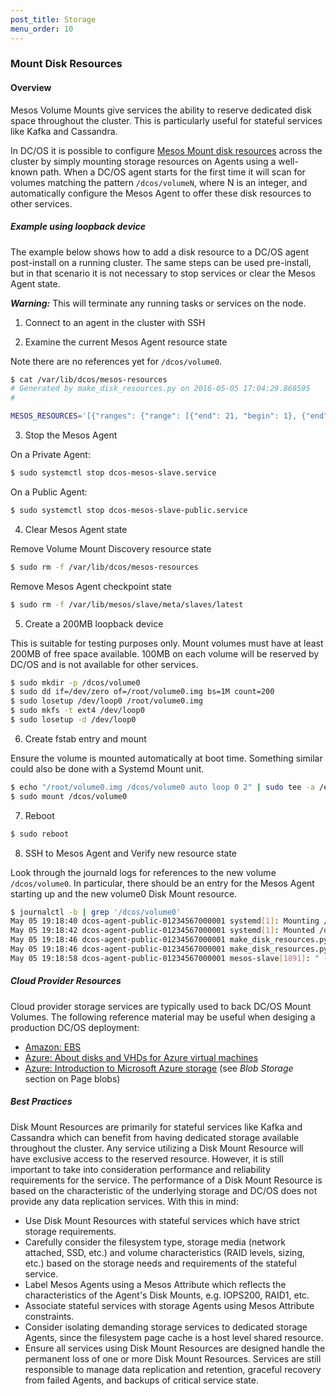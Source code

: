 ```yaml
---
post_title: Storage
menu_order: 10
---
```


### Mount Disk Resources

#### Overview

Mesos Volume Mounts give services the ability to reserve dedicated disk space throughout the cluster. This is particularly useful for stateful services like Kafka and Cassandra.

In DC/OS it is possible to configure [Mesos Mount disk resources][1] across the cluster by simply mounting storage resources on Agents using a well-known path. When a DC/OS agent starts for the first time it will scan for volumes matching the pattern `/dcos/volumeN`, where N is an integer, and automatically configure the Mesos Agent to offer these disk resources to other services.

##### Example using loopback device

The example below shows how to add a disk resource to a DC/OS agent post-install on a running cluster. The same steps can be used pre-install, but in that scenario it is not necessary to stop services or clear the Mesos Agent state.

***Warning:*** This will terminate any running tasks or services on the node.

1. Connect to an agent in the cluster with SSH

2. Examine the current Mesos Agent resource state

  Note there are no references yet for `/dcos/volume0`.

  ```bash
  $ cat /var/lib/dcos/mesos-resources
  # Generated by make_disk_resources.py on 2016-05-05 17:04:29.868595
  #

  MESOS_RESOURCES='[{"ranges": {"range": [{"end": 21, "begin": 1}, {"end": 5050, "begin": 23}, {"end": 32000, "begin": 5052}]}, "type": "RANGES", "name": "ports"}, {"role": "*", "type": "SCALAR", "name": "disk", "scalar": {"value": 47540}}]'
  ```

3. Stop the Mesos Agent

  On a Private Agent:

  ```bash
  $ sudo systemctl stop dcos-mesos-slave.service
  ```

  On a Public Agent:

  ```bash
  $ sudo systemctl stop dcos-mesos-slave-public.service
  ```

4. Clear Mesos Agent state

  Remove Volume Mount Discovery resource state

  ```bash
  $ sudo rm -f /var/lib/dcos/mesos-resources
  ```

  Remove Mesos Agent checkpoint state

  ```bash
  $ sudo rm -f /var/lib/mesos/slave/meta/slaves/latest
  ```

5. Create a 200MB loopback device

  This is suitable for testing purposes only. Mount volumes must have at least 200MB of free space available. 100MB on each volume will be reserved by DC/OS and is not available for other services.

  ```bash
  $ sudo mkdir -p /dcos/volume0
  $ sudo dd if=/dev/zero of=/root/volume0.img bs=1M count=200
  $ sudo losetup /dev/loop0 /root/volume0.img
  $ sudo mkfs -t ext4 /dev/loop0
  $ sudo losetup -d /dev/loop0
  ```

6. Create fstab entry and mount

  Ensure the volume is mounted automatically at boot time. Something similar could also be done with a Systemd Mount unit.

  ```bash
  $ echo "/root/volume0.img /dcos/volume0 auto loop 0 2" | sudo tee -a /etc/fstab
  $ sudo mount /dcos/volume0
  ```

7. Reboot

  ```bash
  $ sudo reboot
  ```

8. SSH to Mesos Agent and Verify new resource state

  Look through the journald logs for references to the new volume `/dcos/volume0`. In particular, there should be an entry for the Mesos Agent starting up and the new volume0 Disk Mount resource.

  ```bash
  $ journalctl -b | grep '/dcos/volume0'
  May 05 19:18:40 dcos-agent-public-01234567000001 systemd[1]: Mounting /dcos/volume0...
  May 05 19:18:42 dcos-agent-public-01234567000001 systemd[1]: Mounted /dcos/volume0.
  May 05 19:18:46 dcos-agent-public-01234567000001 make_disk_resources.py[888]: Found matching mounts : [('/dcos/volume0', 74)]
  May 05 19:18:46 dcos-agent-public-01234567000001 make_disk_resources.py[888]: Generated disk resources map: [{'name': 'disk', 'type': 'SCALAR', 'disk': {'source': {'mount': {'root': '/dcos/volume0'}, 'type': 'MOUNT'}}, 'role': '*', 'scalar': {'value': 74}}, {'name': 'disk', 'type': 'SCALAR', 'role': '*', 'scalar': {'value': 47540}}]
  May 05 19:18:58 dcos-agent-public-01234567000001 mesos-slave[1891]: " --oversubscribed_resources_interval="15secs" --perf_duration="10secs" --perf_interval="1mins" --port="5051" --qos_correction_interval_min="0ns" --quiet="false" --recover="reconnect" --recovery_timeout="15mins" --registration_backoff_factor="1secs" --resources="[{"name": "ports", "type": "RANGES", "ranges": {"range": [{"end": 21, "begin": 1}, {"end": 5050, "begin": 23}, {"end": 32000, "begin": 5052}]}}, {"name": "disk", "type": "SCALAR", "disk": {"source": {"mount": {"root": "/dcos/volume0"}, "type": "MOUNT"}}, "role": "*", "scalar": {"value": 74}}, {"name": "disk", "type": "SCALAR", "role": "*", "scalar": {"value": 47540}}]" --revocable_cpu_low_priority="true" --sandbox_directory="/mnt/mesos/sandbox" --slave_subsystems="cpu,memory" --strict="true" --switch_user="true" --systemd_enable_support="true" --systemd_runtime_directory="/run/systemd/system" --version="false" --work_dir="/var/lib/mesos/slave"
  ```

##### Cloud Provider Resources

Cloud provider storage services are typically used to back DC/OS Mount Volumes. The following reference material may be useful when desiging a production DC/OS deployment:

* [Amazon: EBS][2]
* [Azure: About disks and VHDs for Azure virtual machines][3]
* [Azure: Introduction to Microsoft Azure storage][4] (see *Blob Storage* section on Page blobs)

##### Best Practices

Disk Mount Resources are primarily for stateful services like Kafka and Cassandra which can benefit from having dedicated storage available throughout the cluster. Any service utilizing a Disk Mount Resource will have exclusive access to the reserved resource. However, it is still important to take into consideration performance and reliability requirements for the service. The performance of a Disk Mount Resource is based on the characteristic of the underlying storage and DC/OS does not provide any data replication services. With this in mind:

* Use Disk Mount Resources with stateful services which have strict storage requirements.
* Carefully consider the filesystem type, storage media (network attached, SSD, etc.) and volume characteristics (RAID levels, sizing, etc.) based on the storage needs and requirements of the stateful service.
* Label Mesos Agents using a Mesos Attribute which reflects the characteristics of the Agent's Disk Mounts, e.g. IOPS200, RAID1, etc.
* Associate stateful services with storage Agents using Mesos Attribute constraints.
* Consider isolating demanding storage services to dedicated storage Agents, since the filesystem page cache is a host level shared resource.
* Ensure all services using Disk Mount Resources are designed handle the permanent loss of one or more Disk Mount Resources. Services are still responsible to manage data replication and retention, graceful recovery from failed Agents, and backups of critical service state.

[1]: http://mesos.apache.org/documentation/latest/multiple-disk/
[2]: http://docs.aws.amazon.com/AWSEC2/latest/UserGuide/AmazonEBS.html
[3]: https://azure.microsoft.com/en-us/documentation/articles/virtual-machines-linux-about-disks-vhds/
[4]: https://azure.microsoft.com/en-us/documentation/articles/storage-introduction/
